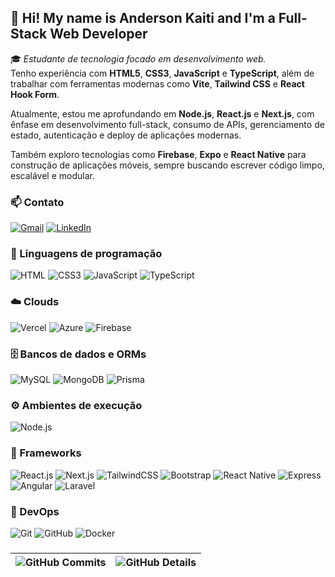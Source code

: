 ## 👋 Hi! My name is Anderson Kaiti and I'm a Full-Stack Web Developer

🎓 _Estudante de tecnologia focado em desenvolvimento web._  
Tenho experiência com **HTML5**, **CSS3**, **JavaScript** e **TypeScript**, além de trabalhar com ferramentas modernas como **Vite**, **Tailwind CSS** e **React Hook Form**.

Atualmente, estou me aprofundando em **Node.js**, **React.js** e **Next.js**, com ênfase em desenvolvimento full-stack, consumo de APIs, gerenciamento de estado, autenticação e deploy de aplicações modernas.

Também exploro tecnologias como **Firebase**, **Expo** e **React Native** para construção de aplicações móveis, sempre buscando escrever código limpo, escalável e modular.

### 📫 Contato

[![Gmail](https://img.shields.io/badge/Gmail-333333?style=flat&logo=gmail)](mailto:anderkaiti@gmail.com)
[![LinkedIn](https://img.shields.io/badge/LinkedIn-333333?style=flat&logo=linkedin)](https://www.linkedin.com/in/anderson-kaiti-67906126a/)

### 🧠 Linguagens de programação

![HTML](https://img.shields.io/badge/HTML-333333?style=flat&logo=html5)
![CSS3](https://img.shields.io/badge/CSS3-333333?style=flat&logo=css3)
![JavaScript](https://img.shields.io/badge/JavaScript-333333?style=flat&logo=javascript)
![TypeScript](https://img.shields.io/badge/TypeScript-333333?style=flat&logo=typescript)

### ☁️ Clouds

![Vercel](https://img.shields.io/badge/Vercel-333333?style=flat&logo=vercel)
![Azure](https://img.shields.io/badge/Azure-333333?style=flat&logo=azure)
![Firebase](https://img.shields.io/badge/Firebase-333333?style=flat&logo=firebase)

### 🗄️ Bancos de dados e ORMs

![MySQL](https://img.shields.io/badge/MySQL-333333?style=flat&logo=mysql)
![MongoDB](https://img.shields.io/badge/MongoDB-333333?style=flat&logo=mongodb)
![Prisma](https://img.shields.io/badge/Prisma-333333?style=flat&logo=prisma)

### ⚙️ Ambientes de execução

![Node.js](https://img.shields.io/badge/Node.js-333333?style=flat&logo=node.js)

### 🧩 Frameworks

![React.js](https://img.shields.io/badge/React.js-333333?style=flat&logo=react)
![Next.js](https://img.shields.io/badge/Next.js-333333?style=flat&logo=next.js)
![TailwindCSS](https://img.shields.io/badge/TailwindCSS-333333?style=flat&logo=tailwindcss)
![Bootstrap](https://img.shields.io/badge/Bootstrap-333333?style=flat&logo=bootstrap)
![React Native](https://img.shields.io/badge/React%20Native-333333?style=flat&logo=react)
![Express](https://img.shields.io/badge/Express-333333?style=flat&logo=express)
![Angular](https://img.shields.io/badge/Angular-333333?style=flat&logo=angular)
![Laravel](https://img.shields.io/badge/Laravel-333333?style=flat&logo=laravel)

### 🚀 DevOps

![Git](https://img.shields.io/badge/Git-333333?style=flat&logo=git)
![GitHub](https://img.shields.io/badge/GitHub-333333?style=flat&logo=github)
![Docker](https://img.shields.io/badge/Docker-333333?style=flat&logo=docker)

###

| ![GitHub Commits](https://github-readme-stats.vercel.app/api/top-langs/?username=andersonkaiti&layout=compact&langs_count=7&theme=dark) | ![GitHub Details](https://github-readme-stats.vercel.app/api?username=andersonkaiti&show_icons=true&theme=dark) |
| --------------------------------------------------------------------------------------------------------------------------------------- | --------------------------------------------------------------------------------------------------------------- |
